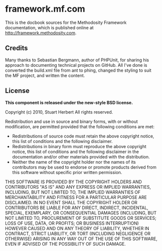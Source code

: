 framework.mf.com
================

This is the docbook sources for the Methodosity Framework documentation,
which is published online at http://framework.methodosity.com.

Credits
-------

Many thanks to Sebastian Bergmann, author of PHPUnit, for sharing his approach
to documenting technical projects on GitHub. All I've done is converted the
build.xml file from ant to phing, changed the styling to suit the MF project,
and written the content.

License
-------

**This component is released under the new-style BSD license.**

Copyright (c) 2010, Stuart Herbert
All rights reserved.

Redistribution and use in source and binary forms, with or without modification, are permitted provided that the following conditions are met:

* Redistributions of source code must retain the above copyright notice, this list of conditions and the following disclaimer.
* Redistributions in binary form must reproduce the above copyright notice, this list of conditions and the following disclaimer in the documentation and/or other materials provided with the distribution.
* Neither the name of the copyright holder nor the names of its contributors may be used to endorse or promote products derived from this software without specific prior written permission.

THIS SOFTWARE IS PROVIDED BY THE COPYRIGHT HOLDERS AND CONTRIBUTORS "AS IS" AND ANY EXPRESS OR IMPLIED WARRANTIES, INCLUDING, BUT NOT LIMITED TO, THE IMPLIED WARRANTIES OF MERCHANTABILITY AND FITNESS FOR A PARTICULAR PURPOSE ARE DISCLAIMED. IN NO EVENT SHALL THE COPYRIGHT HOLDER OR CONTRIBUTORS BE LIABLE FOR ANY DIRECT, INDIRECT, INCIDENTAL, SPECIAL, EXEMPLARY, OR CONSEQUENTIAL DAMAGES (INCLUDING, BUT NOT LIMITED TO, PROCUREMENT OF SUBSTITUTE GOODS OR SERVICES; LOSS OF USE, DATA, OR PROFITS; OR BUSINESS INTERRUPTION) HOWEVER CAUSED AND ON ANY THEORY OF LIABILITY, WHETHER IN CONTRACT, STRICT LIABILITY, OR TORT (INCLUDING NEGLIGENCE OR OTHERWISE) ARISING IN ANY WAY OUT OF THE USE OF THIS SOFTWARE, EVEN IF ADVISED OF THE POSSIBILITY OF SUCH DAMAGE.
